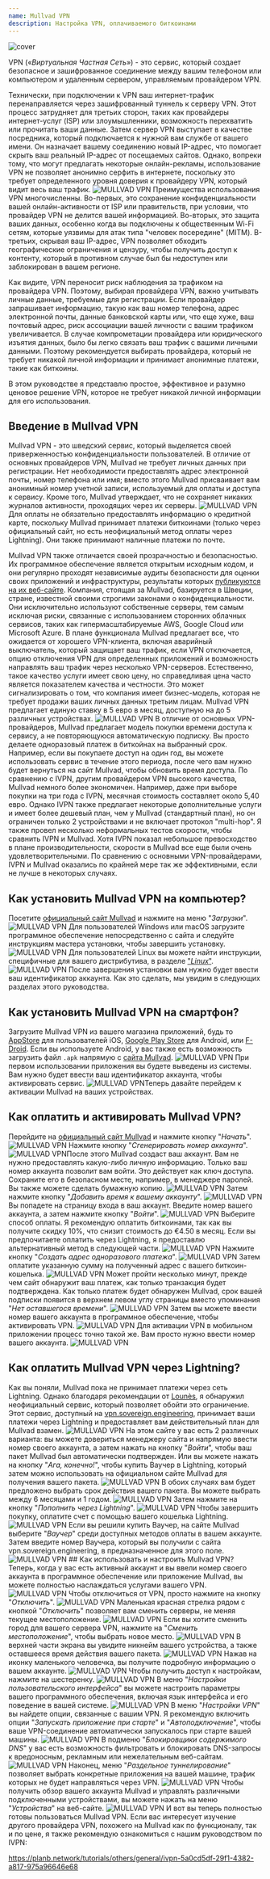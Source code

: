 ```yaml
---
name: Mullvad VPN
description: Настройка VPN, оплачиваемого биткоинами
---
```

![cover](assets/cover.webp)

VPN («*Виртуальная Частная Сеть*») - это сервис, который создает безопасное и зашифрованное соединение между вашим телефоном или компьютером и удаленным сервером, управляемым провайдером VPN.

Технически, при подключении к VPN ваш интернет-трафик перенаправляется через зашифрованный туннель к серверу VPN. Этот процесс затрудняет для третьих сторон, таких как провайдеры интернет-услуг (ISP) или злоумышленники, возможность перехватить или прочитать ваши данные. Затем сервер VPN выступает в качестве посредника, который подключается к нужной вам службе от вашего имени. Он назначает вашему соединению новый IP-адрес, что помогает скрыть ваш реальный IP-адрес от посещаемых сайтов. Однако, вопреки тому, что могут предлагать некоторые онлайн-рекламы, использование VPN не позволяет анонимно серфить в интернете, поскольку это требует определенного уровня доверия к провайдеру VPN, который видит весь ваш трафик.
![MULLVAD VPN](assets/fr/01.webp)
Преимущества использования VPN многочисленны. Во-первых, это сохранение конфиденциальности вашей онлайн-активности от ISP или правительств, при условии, что провайдер VPN не делится вашей информацией. Во-вторых, это защита ваших данных, особенно когда вы подключены к общественным Wi-Fi сетям, которые уязвимы для атак типа "человек посередине" (MITM). В-третьих, скрывая ваш IP-адрес, VPN позволяет обходить географические ограничения и цензуру, чтобы получить доступ к контенту, который в противном случае был бы недоступен или заблокирован в вашем регионе.

Как видите, VPN переносит риск наблюдения за трафиком на провайдера VPN. Поэтому, выбирая провайдера VPN, важно учитывать личные данные, требуемые для регистрации. Если провайдер запрашивает информацию, такую как ваш номер телефона, адрес электронной почты, данные банковской карты или, что еще хуже, ваш почтовый адрес, риск ассоциации вашей личности с вашим трафиком увеличивается. В случае компрометации провайдера или юридического изъятия данных, было бы легко связать ваш трафик с вашими личными данными. Поэтому рекомендуется выбирать провайдера, который не требует никакой личной информации и принимает анонимные платежи, такие как биткоины.

В этом руководстве я представлю простое, эффективное и разумно ценовое решение VPN, которое не требует никакой личной информации для его использования.

## Введение в Mullvad VPN
Mullvad VPN - это шведский сервис, который выделяется своей приверженностью конфиденциальности пользователей. В отличие от основных провайдеров VPN, Mullvad не требует личных данных при регистрации. Нет необходимости предоставлять адрес электронной почты, номер телефона или имя; вместо этого Mullvad присваивает вам анонимный номер учетной записи, используемый для оплаты и доступа к сервису. Кроме того, Mullvad утверждает, что не сохраняет никаких журналов активности, проходящих через их серверы.
![MULLVAD VPN](assets/notext/02.webp)
Для оплаты не обязательно предоставлять информацию о кредитной карте, поскольку Mullvad принимает платежи биткоинами (только через официальный сайт, но есть неофициальный метод оплаты через Lightning). Они также принимают наличные платежи по почте.

Mullvad VPN также отличается своей прозрачностью и безопасностью. Их программное обеспечение является открытым исходным кодом, и они регулярно проходят независимые аудиты безопасности для оценки своих приложений и инфраструктуры, результаты которых [публикуются на их веб-сайте](https://mullvad.net/fr/blog/tag/audits). Компания, стоящая за Mullvad, базируется в Швеции, стране, известной своими строгими законами о конфиденциальности. Они исключительно используют собственные серверы, тем самым исключая риски, связанные с использованием сторонних облачных сервисов, таких как гипермасштабируемые AWS, Google Cloud или Microsoft Azure.
В плане функционала Mullvad предлагает все, что ожидается от хорошего VPN-клиента, включая аварийный выключатель, который защищает ваш трафик, если VPN отключается, опцию отключения VPN для определенных приложений и возможность направлять ваш трафик через несколько VPN-серверов.
Естественно, такое качество услуги имеет свою цену, но справедливая цена часто является показателем качества и честности. Это может сигнализировать о том, что компания имеет бизнес-модель, которая не требует продажи ваших личных данных третьим лицам. Mullvad VPN предлагает единую ставку в 5 евро в месяц, доступную на до 5 различных устройствах.
![MULLVAD VPN](assets/notext/03.webp)
В отличие от основных VPN-провайдеров, Mullvad предлагает модель покупки времени доступа к сервису, а не повторяющуюся автоматическую подписку. Вы просто делаете одноразовый платеж в биткойнах на выбранный срок. Например, если вы покупаете доступ на один год, вы можете использовать сервис в течение этого периода, после чего вам нужно будет вернуться на сайт Mullvad, чтобы обновить время доступа.
По сравнению с IVPN, другим провайдером VPN высокого качества, Mullvad немного более экономичен. Например, даже при выборе покупки на три года с IVPN, месячная стоимость составляет около 5,40 евро. Однако IVPN также предлагает некоторые дополнительные услуги и имеет более дешевый план, чем у Mullvad (стандартный план), но он ограничен только 2 устройствами и не включает протокол "multi-hop".
Я также провел несколько неформальных тестов скорости, чтобы сравнить IVPN и Mullvad. Хотя IVPN показал небольшое превосходство в плане производительности, скорости в Mullvad все еще были очень удовлетворительными. По сравнению с основными VPN-провайдерами, IVPN и Mullvad оказались по крайней мере так же эффективными, если не лучше в некоторых случаях.

## Как установить Mullvad VPN на компьютер?

Посетите [официальный сайт Mullvad](https://mullvad.net/en/download/) и нажмите на меню "*Загрузки*".
![MULLVAD VPN](assets/notext/04.webp)
Для пользователей Windows или macOS загрузите программное обеспечение непосредственно с сайта и следуйте инструкциям мастера установки, чтобы завершить установку.
![MULLVAD VPN](assets/notext/05.webp)
Для пользователей Linux вы можете найти инструкции, специфичные для вашего дистрибутива, в разделе ["*Linux*"](https://mullvad.net/en/download/vpn/linux).
![MULLVAD VPN](assets/notext/06.webp)
После завершения установки вам нужно будет ввести ваш идентификатор аккаунта. Как это сделать, мы увидим в следующих разделах этого руководства.

## Как установить Mullvad VPN на смартфон?

Загрузите Mullvad VPN из вашего магазина приложений, будь то [AppStore](https://apps.apple.com/us/app/mullvad-vpn/id1488466513) для пользователей iOS, [Google Play Store](https://play.google.com/store/apps/details?id=net.mullvad.mullvadvpn) для Android, или [F-Droid](https://f-droid.org/packages/net.mullvad.mullvadvpn/). Если вы используете Android, у вас также есть возможность загрузить файл `.apk` напрямую с [сайта Mullvad](https://mullvad.net/en/download/vpn/android).
![MULLVAD VPN](assets/notext/07.webp)
При первом использовании приложения вы будете выведены из системы. Вам нужно будет ввести ваш идентификатор аккаунта, чтобы активировать сервис.
![MULLVAD VPN](assets/notext/08.webp)Теперь давайте перейдем к активации Mullvad на ваших устройствах.

## Как оплатить и активировать Mullvad VPN?

Перейдите на [официальный сайт Mullvad](https://mullvad.net/) и нажмите кнопку "*Начать*".
![MULLVAD VPN](assets/notext/09.webp)
Нажмите кнопку "*Сгенерировать номер аккаунта*".
![MULLVAD VPN](assets/notext/10.webp)После этого Mullvad создаст ваш аккаунт. Вам не нужно предоставлять какую-либо личную информацию. Только ваш номер аккаунта позволит вам войти. Это действует как ключ доступа. Сохраните его в безопасном месте, например, в менеджере паролей. Вы также можете сделать бумажную копию.
![MULLVAD VPN](assets/notext/11.webp)
Затем нажмите кнопку "*Добавить время к вашему аккаунту*".
![MULLVAD VPN](assets/notext/12.webp)
Вы попадете на страницу входа в ваш аккаунт. Введите номер вашего аккаунта, а затем нажмите кнопку "*Войти*".
![MULLVAD VPN](assets/notext/13.webp)
Выберите способ оплаты. Я рекомендую оплатить биткоинами, так как вы получите скидку 10%, что снизит стоимость до €4.50 в месяц. Если вы предпочитаете оплатить через Lightning, я предоставлю альтернативный метод в следующей части.
![MULLVAD VPN](assets/notext/14.webp)
Нажмите кнопку "*Создать адрес одноразового платежа*".
![MULLVAD VPN](assets/notext/15.webp)
Затем оплатите указанную сумму на полученный адрес с вашего биткоин-кошелька.
![MULLVAD VPN](assets/notext/16.webp)
Может пройти несколько минут, прежде чем сайт обнаружит ваш платеж, как только транзакция будет подтверждена. Как только платеж будет обнаружен Mullvad, срок вашей подписки появится в верхнем левом углу страницы вместо упоминания "*Нет оставшегося времени*".
![MULLVAD VPN](assets/notext/17.webp)
Затем вы можете ввести номер вашего аккаунта в программное обеспечение, чтобы активировать VPN.
![MULLVAD VPN](assets/notext/18.webp)
Для активации VPN в мобильном приложении процесс точно такой же. Вам просто нужно ввести номер вашего аккаунта.
![MULLVAD VPN](assets/notext/19.webp)
## Как оплатить Mullvad VPN через Lightning?

Как вы поняли, Mullvad пока не принимает платежи через сеть Lightning. Однако благодаря рекомендации от [Lounès](https://x.com/louneskmt), я обнаружил неофициальный сервис, который позволяет обойти это ограничение. Этот сервис, доступный на [vpn.sovereign.engineering](https://vpn.sovereign.engineering/), принимает ваши платежи через Lightning и предоставляет вам действительный план для Mullvad взамен.
![MULLVAD VPN](assets/notext/20.webp)
На этом сайте у вас есть 2 различных варианта: вы можете довериться менеджеру сайта и напрямую ввести номер своего аккаунта, а затем нажать на кнопку "*Войти*", чтобы ваш пакет Mullvad был автоматически подтвержден. Или вы можете нажать на кнопку "*Ага, конечно!*", чтобы купить Ваучер в Lightning, который затем можно использовать на официальном сайте Mullvad для получения вашего пакета. ![MULLVAD VPN](assets/notext/21.webp) В обоих случаях вам будет предложено выбрать срок действия вашего пакета. Вы можете выбрать между 6 месяцами и 1 годом. ![MULLVAD VPN](assets/notext/22.webp) Затем нажмите на кнопку "*Пополнить через Lightning*". ![MULLVAD VPN](assets/notext/23.webp) Чтобы завершить покупку, оплатите счет с помощью вашего кошелька Lightning. ![MULLVAD VPN](assets/notext/24.webp) Если вы решили купить Ваучер, на сайте Mullvad выберите "*Ваучер*" среди доступных методов оплаты в вашем аккаунте. Затем введите номер Ваучера, который вы получили с сайта vpn.sovereign.engineering, в предназначенное для этого поле. ![MULLVAD VPN](assets/notext/25.webp) ## Как использовать и настроить Mullvad VPN?
Теперь, когда у вас есть активный аккаунт и вы ввели номер своего аккаунта в программное обеспечение или приложение Mullvad, вы можете полностью наслаждаться услугами вашего VPN. ![MULLVAD VPN](assets/notext/26.webp) Чтобы отключиться от VPN, просто нажмите на кнопку "*Отключить*". ![MULLVAD VPN](assets/notext/27.webp) Маленькая красная стрелка рядом с кнопкой "*Отключить*" позволяет вам сменить серверы, не меняя текущее местоположение. ![MULLVAD VPN](assets/notext/28.webp) Если вы хотите сменить город для вашего сервера VPN, нажмите на "*Сменить местоположение*", чтобы выбрать новое место. ![MULLVAD VPN](assets/notext/29.webp) В верхней части экрана вы увидите никнейм вашего устройства, а также оставшееся время действия вашего пакета. ![MULLVAD VPN](assets/notext/30.webp) Нажав на иконку маленького человечка, вы получите подробную информацию о вашем аккаунте. ![MULLVAD VPN](assets/notext/31.webp) Чтобы получить доступ к настройкам, нажмите на шестеренку. ![MULLVAD VPN](assets/notext/32.webp) В меню "*Настройки пользовательского интерфейса*" вы можете настроить параметры вашего программного обеспечения, включая язык интерфейса и его поведение в вашей системе. ![MULLVAD VPN](assets/notext/33.webp) В меню "*Настройки VPN*" вы найдете опции, связанные с вашим VPN. Я рекомендую включить опции "*Запускать приложение при старте*" и "*Автоподключение*", чтобы ваше VPN-соединение автоматически запускалось при старте вашей машины.
![MULLVAD VPN](assets/notext/34.webp) В подменю "*Блокировщики содержимого DNS*" у вас есть возможность фильтровать и блокировать DNS-запросы к вредоносным, рекламным или нежелательным веб-сайтам.
![MULLVAD VPN](assets/notext/35.webp)
Наконец, меню "*Раздельное туннелирование*" позволяет выбрать конкретные приложения на вашей машине, трафик которых не будет направляться через VPN.
![MULLVAD VPN](assets/notext/36.webp)
Чтобы получить обзор вашего аккаунта Mullvad и управлять различными подключенными устройствами, вы можете нажать на меню "*Устройства*" на веб-сайте.
![MULLVAD VPN](assets/notext/37.webp) И вот вы теперь полностью готовы пользоваться Mullvad VPN. Если вас интересует изучение другого провайдера VPN, похожего на Mullvad как по функционалу, так и по цене, я также рекомендую ознакомиться с нашим руководством по IVPN:

https://planb.network/tutorials/others/general/ivpn-5a0cd5df-29f1-4382-a817-975a96646e68